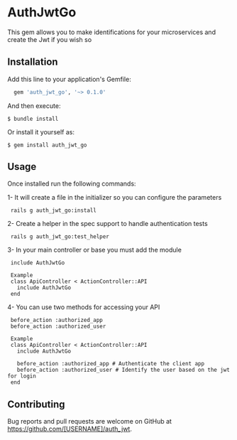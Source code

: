 # AuthJwtGo

This gem allows you to make identifications for your microservices and create the Jwt if you wish so

## Installation

Add this line to your application's Gemfile:

```ruby
  gem 'auth_jwt_go', '~> 0.1.0'
```
And then execute:

    $ bundle install

Or install it yourself as:

    $ gem install auth_jwt_go

## Usage

  Once installed run the following commands:
  
   1- It will create a file in the initializer so you can configure the parameters

     rails g auth_jwt_go:install
   
   2- Create a helper in the spec support to handle authentication tests
     
     rails g auth_jwt_go:test_helper

   3- In your main controller or base you must add the module
   
     include AuthJwtGo
     
     Example
     class ApiController < ActionController::API
       include AuthJwtGo
     end

   4- You can use two methods for accessing your API
   
     before_action :authorized_app
     before_action :authorized_user
    
     Example
     class ApiController < ActionController::API
       include AuthJwtGo
       
       before_action :authorized_app # Authenticate the client app
       before_action :authorized_user # Identify the user based on the jwt for login
     end
    
## Contributing

Bug reports and pull requests are welcome on GitHub at https://github.com/[USERNAME]/auth_jwt.
